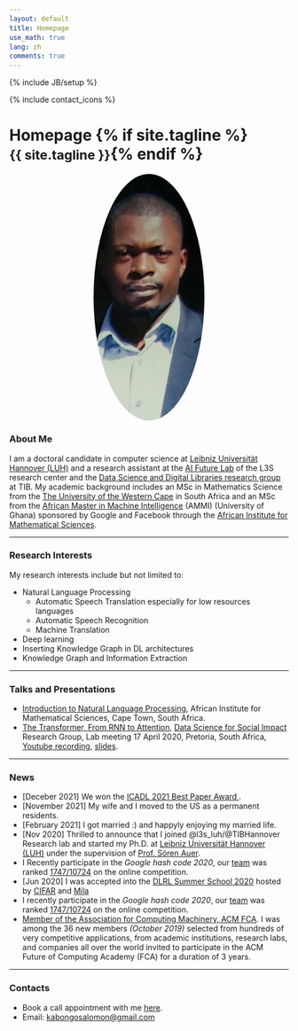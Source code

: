 ```yaml
---
layout: default
title: Homepage
use_math: true
lang: zh
comments: true
---
```

{% include JB/setup %}
<div class="page-header">
  <div class="pull-right">
    {% include contact_icons %}
  </div>
  <h1>
    Homepage
    {% if site.tagline %}<br/><small>{{ site.tagline }}</small>{% endif %}
  </h1>
</div>

<style>
img {
  display: block;
  margin-left: auto;
  margin-right: auto;
  width: 50%;
  border-radius: 50%;
}
</style>

<img src="images/main/Kemogne.jpg" class="center" style="width:200px">


### About Me
<!-- My name is Salomon Kabongo KABENAMUALU. I'm currently a Student at the [African Master in Machine Intelligence](https://aimsammi.org/) (AMMI), working toward an Msc in Machine Intelligence as sponsored by Facebook and Google. Before joining AMMI, I obtained my Msc in Mathematics from [The University of the Western Cape](https://www.uwc.ac.za/) in 2019 in affiliation with the African Institute for Mathematical Sciences ([AIMS South Africa](https://aims.ac.za/)), during which I got introduced to the field of Machine Leaning and worked on investigating propreties of words embeddings under the supervision of Prof. [Etienne Barbard](http://news.nwu.ac.za/experts/etienne-barnard). I also hold a B.S. and honors degree in Mathematics and Computer Science from [Université de Lubumbashi](http://www.unilu.ac.cd/). -->
I am a doctoral candidate in computer science at [Leibniz Universität Hannover (LUH)](https://www.uni-hannover.de/en/) and a research assistant at the [AI Future Lab](https://leibniz-ai-lab.de/) of the L3S research center and the [Data Science and Digital Libraries research group](https://www.tib.eu/de/forschung-entwicklung/data-science-digital-libraries) at TIB. My academic background includes an MSc in Mathematics Science from the [The University of the Western Cape](https://www.uwc.ac.za/) in South Africa and an MSc from the [African Master in Machine Intelligence](https://aimsammi.org/) (AMMI) (University of Ghana) sponsored by Google and Facebook through the [African Institute for Mathematical Sciences](https://nexteinstein.org/).

---

### Research Interests
My research interests include but not limited to:
- Natural Language Processing 
    - Automatic Speech Translation especially for low resources languages
    - Automatic Speech Recognition 
    - Machine Translation 
- Deep learning
- Inserting Knowledge Graph in DL architectures
- Knowledge Graph and Information Extraction

---

### Talks and Presentations
- [Introduction to Natural Language Processing](/archive/Talk_1.pdf), African Institute for Mathematical Sciences, Cape Town, South Africa. 
- [The Transformer, From RNN to Attention](https://youtu.be/rC_DDhMhVc8), [Data Science for Social Impact](https://dsfsi.github.io/) Research Group, Lab meeting 17 April 2020, Pretoria, South Africa, [Youtube recording](https://youtu.be/rC_DDhMhVc8), [slides](/archive/Talk_2.pdf).

---

### News
- [Deceber 2021] We won the [ICADL 2021 Best Paper Award
](/images/award/TPDL2021.png).
- [November 2021] My wife and I moved to the US as a permanent residents.
- [February 2021] I got married :) and happyly enjoying my married life.
- [Nov 2020] Thrilled to announce that I joined @l3s_luh/@TIBHannover Research lab and started my Ph.D. at [Leibniz Universität Hannover (LUH)](https://www.uni-hannover.de/en/) under the supervision of [Prof. Sören Auer](https://www.tib.eu/de/forschung-entwicklung/data-science-digital-libraries/mitarbeiterinnen-und-mitarbeiter/soeren-auer).
- I Recently participate in the *Google hash code 2020*, our [team](/archive/hash_code.png) was ranked [1747/10724](https://hashcodejudge.withgoogle.com/scoreboard) on the online competition. 
- [Jun 2020] I was accepted into the [DLRL Summer School 2020](https://dlrlsummerschool.ca/) hosted by [CIFAR](https://www.cifar.ca/) and [Mila](https://mila.quebec/en/)
- I recently participate in the *Google hash code 2020*, our [team](/archive/hash_code.png) was ranked [1747/10724](https://hashcodejudge.withgoogle.com/scoreboard) on the online competition. 
- [Member of the Association for Computing Machinery, ACM FCA](https://www.acm.org/fca). I was among the 36 new members *(October 2019)* selected from hundreds of very competitive applications, from academic institutions, research labs, and companies all over the world invited to participate in the ACM Future of Computing Academy (FCA) for a duration of 3 years.

---

### Contacts
- Book a call appointment with me [here](https://appt.link/meeting-with-salomon-kabongo).
- Email: kabongosalomon@gmail.com
